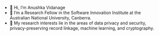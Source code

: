 - 👋 Hi, I’m Anushka Vidanage
- 🌱 I’m a Research Fellow in the Software Innovation Institute at the Australian National University, Canberra.
- 👀 My research interests lie in the areas of data privacy and security, privacy-preserving record linkage, machine learning, and cryptography.

<!--- I’m a PhD candidate in the School of Computing at the Australian National University, Canberra.-->
<!---
anushkavidanage/anushkavidanage is a ✨ special ✨ repository because its `README.md` (this file) appears on your GitHub profile.
You can click the Preview link to take a look at your changes.
--->
